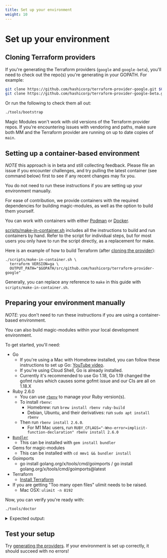 ```yaml
---
title: Set up your environment
weight: 10
---
```


# Set up your environment

## Cloning Terraform providers

If you're generating the Terraform providers (`google` and `google-beta`),
you'll need to check out the repo(s) you're generating in your GOPATH. For
example:

```bash
git clone https://github.com/hashicorp/terraform-provider-google.git $GOPATH/src/github.com/hashicorp/terraform-provider-google
git clone https://github.com/hashicorp/terraform-provider-google-beta.git $GOPATH/src/github.com/hashicorp/terraform-provider-google-beta
```

Or run the following to check them all out:

```bash
./tools/bootstrap
```

Magic Modules won't work with old versions of the Terraform provider repos. If
you're encountering issues with vendoring and paths, make sure both MM and the
Terraform provider are running on up to date copies of `main`.

## Setting up a container-based environment

*NOTE* this approach is in beta and still collecting feedback. Please file an issue if you encounter challenges, and try pulling the latest container (see command below) first to see if any recent changes may fix you.

You do not need to run these instructions if you are setting up your environment manually.

For ease of contribution, we provide containers with the required dependencies for building magic-modules, as well as the option to build them yourself.

You can work with containers with either [Podman](https://podman.io/) or [Docker](https://docker.io/).

[scripts/make-in-container.sh](https://github.com/GoogleCloudPlatform/magic-modules/blob/main/scripts/make-in-container.sh) includes all the
instructions to build and run containers by hand. Refer to the script for
individual steps, but for most users you only have to run the script directly, as a replacement for make.

Here is an example of how to build Terraform (after [cloning the provider](#cloning-terraform-providers)):

```shell
./scripts/make-in-container.sh \
  terraform VERSION=ga \
  OUTPUT_PATH="$GOPATH/src/github.com/hashicorp/terraform-provider-google"
```

Generally, you can replace any reference to `make` in this guide with `scripts/make-in-container.sh`.

## Preparing your environment manually

*NOTE*: you don't need to run these instructions if you are using a container-based environment.

You can also build magic-modules
within your local development environment.

To get started, you'll need:

* Go
  * If you're using a Mac with Homebrew installed, you can follow these
    instructions to set up Go: [YouTube video](https://www.youtube.com/watch?v=VQVyvulNnzs).
  * If you're using Cloud Shell, Go is already installed.
  * Currently it's recommended to use Go 1.18, Go 1.19 changed the gofmt rules which causes some gofmt issue and our CIs are all on 1.18.X
* Ruby 2.6.0
  * You can use [`rbenv`](https://github.com/rbenv/rbenv) to manage your Ruby version(s).
  * To install `rbenv`:
    * Homebrew: run `brew install rbenv ruby-build`
    * Debian, Ubuntu, and their derivatives: run `sudo apt install rbenv`
  * Then run `rbenv install 2.6.0`.
    * For M1 Mac users, run `RUBY_CFLAGS="-Wno-error=implicit-function-declaration" rbenv install 2.6.0`
* [`Bundler`](https://github.com/bundler/bundler)
  * This can be installed with `gem install bundler`
* Gems for magic-modules
  * This can be installed with `cd mmv1 && bundler install`
* Goimports
  * go install golang.org/x/tools/cmd/goimports / go install golang.org/x/tools/cmd/goimports@latest
* Terraform
  * [Install Terraform](https://learn.hashicorp.com/tutorials/terraform/install-cli)
* If you are getting "Too many open files" ulimit needs to be raised.
  * Mac OSX: `ulimit -n 8192`

Now, you can verify you're ready with:

```bash
./tools/doctor
```

<details><summary>Expected output:</summary>

```
Check for rbenv in path...
   found!
Checking ruby version...
2.6.0 (set by [PATH]/magic-modules/mmv1/.ruby-version)
Check for bundler in path...
   found!
Check for go in path...
   found!
Check for goimports in path...
   found!
Check for git in path...
   found!
```
</details>

## Test your setup

Try [generating the providers](/magic-modules/docs/getting-started/generate-providers/). If your environment is set up correctly, it should succeed with no errors!